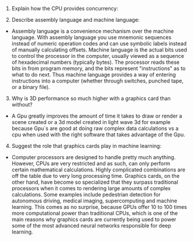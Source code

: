 <!-- Answers to the Short Answer Essay Questions go here -->

1. Explain how the CPU provides concurrency:


2. Describe assembly language and machine language:
- Assembly language is a convenience mechanism over the machine language. With assembly language you use mnemonic sequences instead of numeric operation codes and can use symbolic labels instead of manually calculating offsets. Machine language is the actual bits used to control the processor in the computer, usually viewed as a sequence of hexadecimal numbers (typically bytes). The processor reads these bits in from program memory, and the bits represent "instructions" as to what to do next. Thus machine language provides a way of entering instructions into a computer (whether through switches, punched tape, or a binary file).


3. Why is 3D performance so much higher with a graphics card than without?
- A Gpu greatly improves the amount of time it takes to draw or render a scene created or a 3d model created in light wave 3d for example because Gpu`s are good at doing raw complex data calculations vs a cpu when used with the right software that takes advantage of the Gpu.


4. Suggest the role that graphics cards play in machine learning:
- Computer processors are designed to handle pretty much anything. However, CPUs are very restricted and as such, can only perform certain mathematical calculations. Highly complicated combinations are off the table due to very long processing time. Graphics cards, on the other hand, have become so specialized that they surpass traditional processors when it comes to rendering large amounts of complex calculations. Some examples include pedestrian detection for autonomous driving, medical imaging, supercomputing and machine learning. This comes as no surprise, because GPUs offer 10 to 100 times more computational power than traditional CPUs, which is one of the main reasons why graphics cards are currently being used to power some of the most advanced neural networks responsible for deep learning. 
